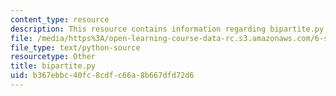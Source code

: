 ```yaml
---
content_type: resource
description: This resource contains information regarding bipartite.py.
file: /media/https%3A/open-learning-course-data-rc.s3.amazonaws.com/6-s095-programming-for-the-puzzled-january-iap-2018/b367ebbc40fc8cdfc66a8b667dfd72d6_bipartite.py
file_type: text/python-source
resourcetype: Other
title: bipartite.py
uid: b367ebbc-40fc-8cdf-c66a-8b667dfd72d6
---
```

